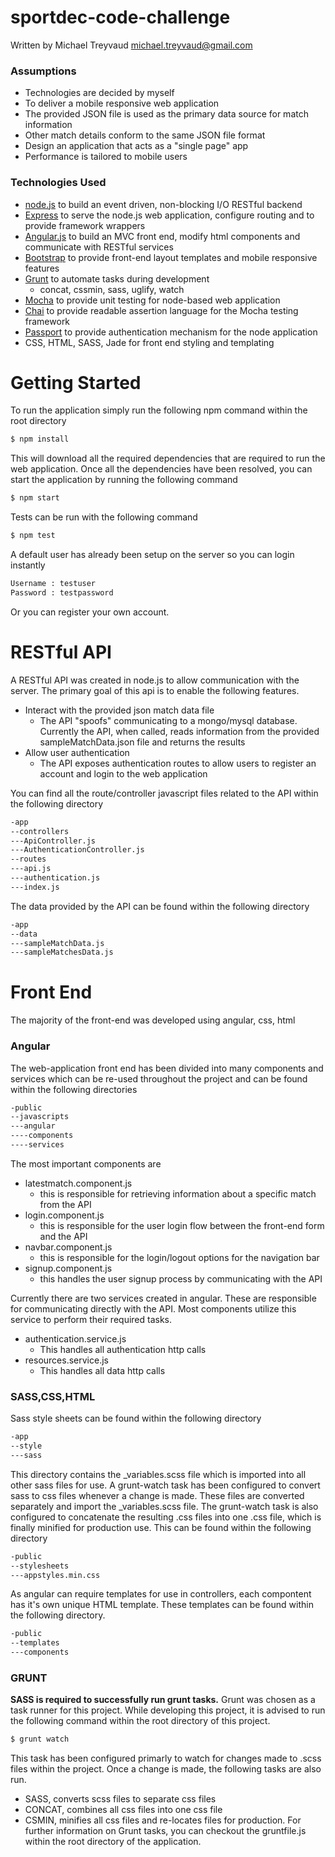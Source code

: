 # sportdec-code-challenge
Written by Michael Treyvaud
michael.treyvaud@gmail.com

### Assumptions
 - Technologies are decided by myself
 - To deliver a mobile responsive web application
 - The provided JSON file is used as the primary data source for match information
 - Other match details conform to the same JSON file format
 - Design an application that acts as a "single page" app
 - Performance is tailored to mobile users

### Technologies Used
 - [node.js](https://nodejs.org/en/) to build an event driven, non-blocking I/O RESTful backend
 - [Express](http://expressjs.com/) to serve the node.js web application, configure routing and to provide framework wrappers
 - [Angular.js](https://angularjs.org/) to build an MVC front end, modify html components and communicate with RESTful services
 - [Bootstrap](http://getbootstrap.com/) to provide front-end layout templates and mobile responsive features
 - [Grunt](http://gruntjs.com/) to automate tasks during development
    - concat, cssmin, sass, uglify, watch
 - [Mocha](https://mochajs.org/) to provide unit testing for node-based web application
 - [Chai](http://chaijs.com/) to provide readable assertion language for the Mocha testing framework
 - [Passport](http://passportjs.org/) to provide authentication mechanism for the node application
 - CSS, HTML, SASS, Jade for front end styling and templating

# Getting Started
To run the application simply run the following npm command within the root directory
```sh
$ npm install
```
This will download all the required dependencies that are required to run the web application.
Once all the dependencies have been resolved, you can start the application by running the following command
```sh
$ npm start
```
Tests can be run with the following command
```sh
$ npm test
```
A default user has already been setup on the server so you can login instantly
```sh
Username : testuser
Password : testpassword
```
Or you can register your own account.
# RESTful API
A RESTful API was created in node.js to allow communication with the server. The primary goal of this api is to enable the following features.
 - Interact with the provided json match data file
    - The API "spoofs" communicating to a mongo/mysql database. Currently the API, when called, reads information from the provided sampleMatchData.json file and returns the results
 - Allow user authentication
    - The API exposes authentication routes to allow users to register an account and login to the web application

You can find all the route/controller javascript files related to the API within the following directory
```sh
-app
--controllers
---ApiController.js
---AuthenticationController.js
--routes
---api.js
---authentication.js
---index.js
```

The data provided by the API can be found within the following directory
```sh
-app
--data
---sampleMatchData.js
---sampleMatchesData.js
```
# Front End
The majority of the front-end was developed using angular, css, html
### Angular
The web-application front end has been divided into many components and services which can be re-used throughout the project and can be found within the following directories
```sh
-public
--javascripts
---angular
----components
----services
```
The most important components are
 - latestmatch.component.js
    - this is responsible for retrieving information about a specific match from the API
 - login.component.js
    - this is responsible for the user login flow between the front-end form and the API
 - navbar.component.js
    - this is responsible for the login/logout options for the navigation bar
 - signup.component.js 
    - this handles the user signup process by communicating with the API

Currently there are two services created in angular. These are responsible for communicating directly with the API. Most components utilize this service to perform their required tasks.
 - authentication.service.js
    - This handles all authentication http calls
 - resources.service.js
    -  This handles all data http calls

### SASS,CSS,HTML
Sass style sheets can be found within the following directory
```sh
-app
--style
---sass
```
This directory contains the _variables.scss file which is imported into all other sass files for use. A grunt-watch task has been configured to convert sass to css files whenever a change is made. These files are converted separately and import the _variables.scss file. The grunt-watch task is also configured to concatenate the resulting .css files into one .css file, which is finally minified for production use. This can be found within the following directory
```sh
-public
--stylesheets
---appstyles.min.css
```
As angular can require templates for use in controllers, each compontent has it's own unique HTML template. These templates can be found within the following directory.
```sh
-public
--templates
---components
```

### GRUNT
**SASS is required to successfully run grunt tasks.**
Grunt was chosen as a task runner for this project. While developing this project, it is advised to run the following command within the root directory of this project.
```sh
$ grunt watch
```
This task has been configured primarly to watch for changes made to .scss files within the project. Once a change is made, the following tasks are also run.
 - SASS, converts scss files to separate css files
 - CONCAT, combines all css files into one css file
 - CSMIN, minifies all css files and re-locates files for production.
For further information on Grunt tasks, you can checkout the gruntfile.js within the root directory of the application.
